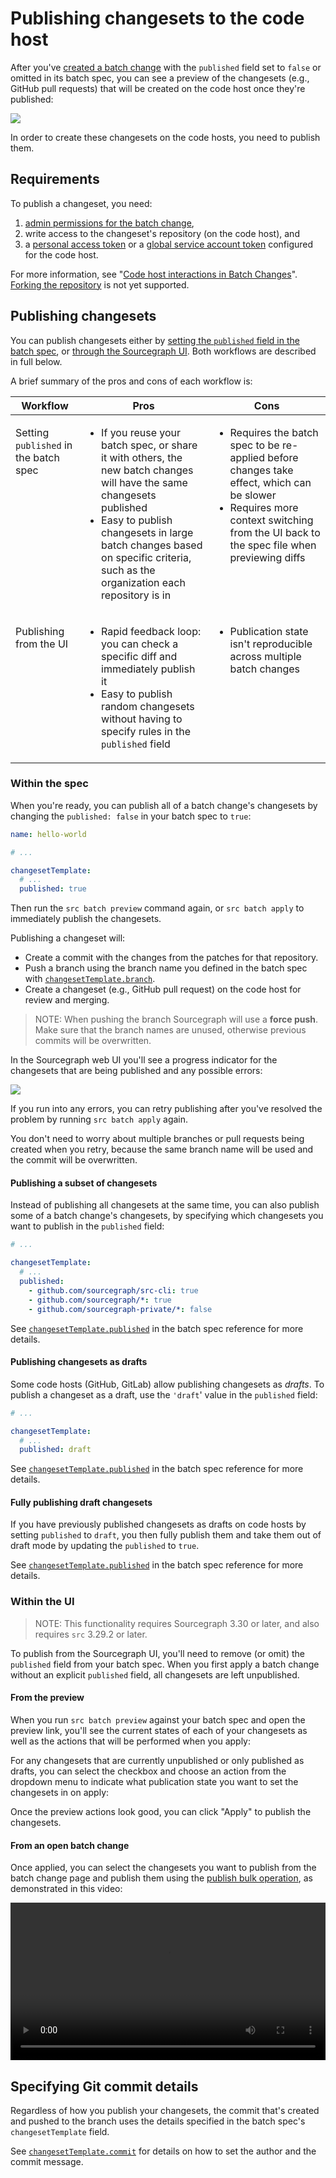 # Publishing changesets to the code host

<style>

.publishing-changesets td {
  vertical-align: top;
}

/* ul elements are picking up the default browser style of 1rem top and bottom, so we should align the other cells the same way. */
.publishing-changesets td > *:first-child {
  margin-top: 1rem;
  margin-bottom: 1rem;
}

</style>

After you've [created a batch change](creating_a_batch_change.md) with the `published` field set to `false` or omitted in its batch spec, you can see a preview of the changesets (e.g., GitHub pull requests) that will be created on the code host once they're published:

<img src="https://sourcegraphstatic.com/docs/images/batch_changes/browser_batch_created.png" class="screenshot center">

In order to create these changesets on the code hosts, you need to publish them.

## Requirements

To publish a changeset, you need:

1. [admin permissions for the batch change](../explanations/permissions_in_batch_changes.md#permission-levels-for-batch-changes),
1. write access to the changeset's repository (on the code host), and
1. a [personal access token](configuring_credentials.md#personal-access-tokens) or a [global service account token](configuring_credentials.md#global-service-account-tokens) configured for the code host.  

For more information, see "[Code host interactions in Batch Changes](../explanations/permissions_in_batch_changes.md#code-host-interactions-in-batch-changes)".
[Forking the repository](../explanations/introduction_to_batch_changes.md#known-issues) is not yet supported.

## Publishing changesets

You can publish changesets either by [setting the `published` field in the batch spec](#within-the-spec), or [through the Sourcegraph UI](#within-the-ui). Both workflows are described in full below.

A brief summary of the pros and cons of each workflow is:

<table class="publishing-changesets">
  <thead>
    <tr>
      <th>Workflow</th>
      <th>Pros</th>
      <th>Cons</th>
    </tr>
  </thead>
  <tbody>
    <tr>
      <td>
        <div>
          Setting <code>published</code> in the batch spec
        </div>
      </td>
      <td>
        <ul>
          <li>
            If you reuse your batch spec, or share it with others, the new batch changes will have the same changesets published
          </li>
          <li>
            Easy to publish changesets in large batch changes based on specific criteria, such as the organization each repository is in
          </li>
        </ul>
      </td>
      <td>
        <ul>
          <li>
            Requires the batch spec to be re-applied before changes take effect, which can be slower
          </li>
          <li>
            Requires more context switching from the UI back to the spec file when previewing diffs
          </li>
        </ul>
      </td>
    </tr>
    <tr>
      <td>
        <div>
          Publishing from the UI
        </div>
      </td>
      <td>
        <ul>
          <li>
            Rapid feedback loop: you can check a specific diff and immediately publish it
          </li>
          <li>
            Easy to publish random changesets without having to specify rules in the <code>published</code> field
          </li>
        </ul>
      </td>
      <td>
        <ul>
          <li>
            Publication state isn't reproducible across multiple batch changes
          </li>
        </ul>
      </td>
    </tr>
  </tbody>
</table>

### Within the spec

When you're ready, you can publish all of a batch change's changesets by changing the `published: false` in your batch spec to `true`:

```yaml
name: hello-world

# ...

changesetTemplate:
  # ...
  published: true
```

Then run the `src batch preview` command again, or `src batch apply` to immediately publish the changesets.

Publishing a changeset will:

- Create a commit with the changes from the patches for that repository.
- Push a branch using the branch name you defined in the batch spec with [`changesetTemplate.branch`](../references/batch_spec_yaml_reference.md#changesettemplate-branch).
- Create a changeset (e.g., GitHub pull request) on the code host for review and merging.

> NOTE: When pushing the branch Sourcegraph will use a **force push**. Make sure that the branch names are unused, otherwise previous commits will be overwritten.

In the Sourcegraph web UI you'll see a progress indicator for the changesets that are being published and any possible errors:

<img src="https://sourcegraphstatic.com/docs/images/batch_changes/publishing_changesets_viewing_progress_and_errors.png" class="screenshot center">

If you run into any errors, you can retry publishing after you've resolved the problem by running `src batch apply` again.

You don't need to worry about multiple branches or pull requests being created when you retry, because the same branch name will be used and the commit will be overwritten.

#### Publishing a subset of changesets

Instead of publishing all changesets at the same time, you can also publish some of a batch change's changesets, by specifying which changesets you want to publish in the `published` field:

```yaml
# ...

changesetTemplate:
  # ...
  published:
    - github.com/sourcegraph/src-cli: true
    - github.com/sourcegraph/*: true
    - github.com/sourcegraph-private/*: false
```

See [`changesetTemplate.published`](../references/batch_spec_yaml_reference.md#changesettemplate-published) in the batch spec reference for more details.

#### Publishing changesets as drafts

Some code hosts (GitHub, GitLab) allow publishing changesets as _drafts_. To publish a changeset as a draft, use the `'draft`' value in the `published` field:

```yaml
# ...

changesetTemplate:
  # ...
  published: draft
```

See [`changesetTemplate.published`](../references/batch_spec_yaml_reference.md#changesettemplate-published) in the batch spec reference for more details.

#### Fully publishing draft changesets

If you have previously published changesets as drafts on code hosts by setting `published` to `draft`, you then fully publish them and take them out of draft mode by updating the `published` to `true`.

See [`changesetTemplate.published`](../references/batch_spec_yaml_reference.md#changesettemplate-published) in the batch spec reference for more details.

### Within the UI

> NOTE: This functionality requires Sourcegraph 3.30 or later, and also requires `src` 3.29.2 or later.

To publish from the Sourcegraph UI, you'll need to remove (or omit) the `published` field from your batch spec. When you first apply a batch change without an explicit `published` field, all changesets are left unpublished.

#### From the preview

When you run `src batch preview` against your batch spec and open the preview link, you'll see the current states of each of your changesets as well as the actions that will be performed when you apply:
<!-- TODO: Add image -->

For any changesets that are currently unpublished or only published as drafts, you can select the checkbox and choose an action from the dropdown menu to indicate what publication state you want to set the changesets in on apply:
<!-- TODO: Add image -->

Once the preview actions look good, you can click "Apply" to publish the changesets.

#### From an open batch change

Once applied, you can select the changesets you want to publish from the batch change page and publish them using the [publish bulk operation](bulk_operations_on_changesets.md), as demonstrated in this video:

<video width="1920" height="1080" loop playsinline controls style="width: 100%; height: auto; max-width: 50rem">
  <source src="https://sourcegraphstatic.com/docs/videos/batch_changes/publish-ui-docs.webm" type="video/webm">
  <source src="https://sourcegraphstatic.com/docs/videos/batch_changes/publish-ui-docs.mp4" type="video/mp4">
</video>

## Specifying Git commit details

Regardless of how you publish your changesets, the commit that's created and pushed to the branch uses the details specified in the batch spec's `changesetTemplate` field.

See [`changesetTemplate.commit`](../references/batch_spec_yaml_reference.md#changesettemplate-commit) for details on how to set the author and the commit message.
